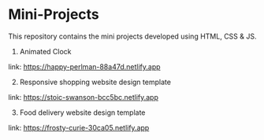 # Mini-Projects

This repository contains the mini projects developed using HTML, CSS & JS.

1. Animated Clock

  link: https://happy-perlman-88a47d.netlify.app

2. Responsive shopping website design template

  link: https://stoic-swanson-bcc5bc.netlify.app

3. Food delivery website design template

  link: https://frosty-curie-30ca05.netlify.app
